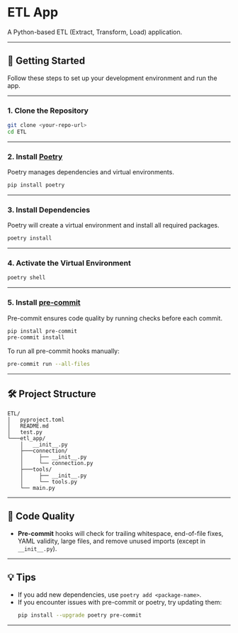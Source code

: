 # ETL App

A Python-based ETL (Extract, Transform, Load) application.

---

## 🚀 Getting Started

Follow these steps to set up your development environment and run the app.

---

### 1. **Clone the Repository**

```sh
git clone <your-repo-url>
cd ETL
```

---

### 2. **Install [Poetry](https://python-poetry.org/)**

Poetry manages dependencies and virtual environments.

```sh
pip install poetry
```

---

### 3. **Install Dependencies**

Poetry will create a virtual environment and install all required packages.

```sh
poetry install
```

---

### 4. **Activate the Virtual Environment**

```sh
poetry shell
```

---

### 5. **Install [pre-commit](https://pre-commit.com/)**

Pre-commit ensures code quality by running checks before each commit.

```sh
pip install pre-commit
pre-commit install
```

To run all pre-commit hooks manually:

```sh
pre-commit run --all-files
```

---

## 🛠️ Project Structure

```
ETL/
│   pyproject.toml
│   README.md
│   test.py
└───etl_app/
    │   __init__.py
    ├───connection/
    │     ├── __init__.py
    │     └── connection.py
    ├───tools/
    │     ├── __init__.py
    │     └── tools.py
    └── main.py
```

---

## 🧹 Code Quality

- **Pre-commit** hooks will check for trailing whitespace, end-of-file fixes, YAML validity, large files, and remove unused imports (except in `__init__.py`).
---

## 💡 Tips

- If you add new dependencies, use `poetry add <package-name>`.
- If you encounter issues with pre-commit or poetry, try updating them:
  ```sh
  pip install --upgrade poetry pre-commit
  ```

---
